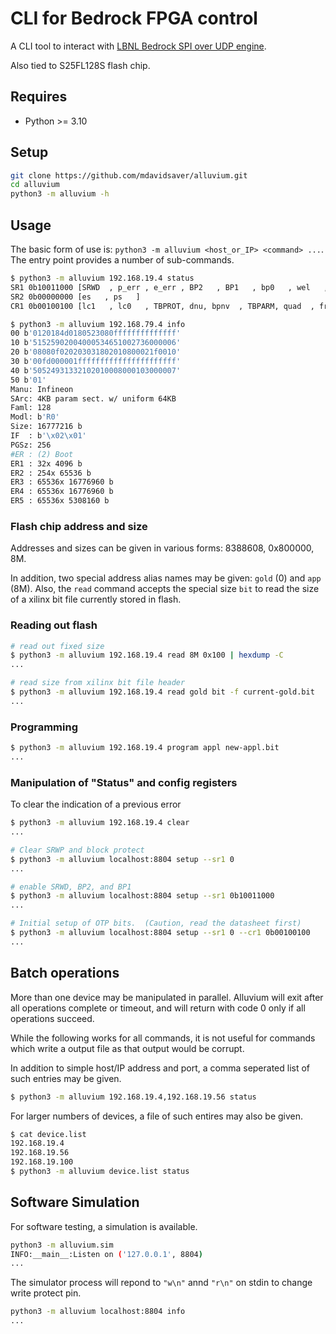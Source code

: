 # CLI for Bedrock FPGA control

A CLI tool to interact with
[LBNL Bedrock SPI over UDP engine](https://github.com/BerkeleyLab/Bedrock/blob/master/badger/spi_flash_engine.v).

Also tied to S25FL128S flash chip.

## Requires

- Python >= 3.10

## Setup

```sh
git clone https://github.com/mdavidsaver/alluvium.git
cd alluvium
python3 -m alluvium -h
```

## Usage

The basic form of use is: `python3 -m alluvium <host_or_IP> <command> ...`.
The entry point provides a number of sub-commands.

```sh
$ python3 -m alluvium 192.168.19.4 status
SR1 0b10011000 [SRWD  , p_err , e_err , BP2   , BP1   , bp0   , wel   , wip   ]
SR2 0b00000000 [es   , ps   ]
CR1 0b00100100 [lc1   , lc0   , TBPROT, dnu, bpnv  , TBPARM, quad  , freeze]

$ python3 -m alluvium 192.168.79.4 info
00 b'0120184d0180523080ffffffffffffff'
10 b'51525902004000534651002736000006'
20 b'08080f020203031802010800021f0010'
30 b'00fd000001ffffffffffffffffffffff'
40 b'50524931332102010008000103000007'
50 b'01'
Manu: Infineon
SArc: 4KB param sect. w/ uniform 64KB
Faml: 128
Modl: b'R0'
Size: 16777216 b
IF  : b'\x02\x01'
PGSz: 256
#ER : (2) Boot
ER1 : 32x 4096 b
ER2 : 254x 65536 b
ER3 : 65536x 16776960 b
ER4 : 65536x 16776960 b
ER5 : 65536x 5308160 b
```

### Flash chip address and size

Addresses and sizes can be given in various forms: 8388608, 0x800000, 8M.

In addition, two special address alias names may be given: `gold` (0) and `app` (8M).
Also, the `read` command accepts the special size `bit` to read the size of a
xilinx bit file currently stored in flash.

### Reading out flash

```sh
# read out fixed size
$ python3 -m alluvium 192.168.19.4 read 8M 0x100 | hexdump -C
...

# read size from xilinx bit file header
$ python3 -m alluvium 192.168.19.4 read gold bit -f current-gold.bit
...
```

### Programming

```sh
$ python3 -m alluvium 192.168.19.4 program appl new-appl.bit
...
```

### Manipulation of "Status" and config registers

To clear the indication of a previous error

```sh
$ python3 -m alluvium 192.168.19.4 clear
...
```

```sh
# Clear SRWP and block protect
$ python3 -m alluvium localhost:8804 setup --sr1 0
...

# enable SRWD, BP2, and BP1
$ python3 -m alluvium localhost:8804 setup --sr1 0b10011000
...

# Initial setup of OTP bits.  (Caution, read the datasheet first)
$ python3 -m alluvium localhost:8804 setup --sr1 0 --cr1 0b00100100
...
```

## Batch operations

More than one device may be manipulated in parallel.
Alluvium will exit after all operations complete or timeout,
and will return with code 0 only if all operations succeed.

While the following works for all commands,
it is not useful for commands which write a output file
as that output would be corrupt.

In addition to simple host/IP address and port,
a comma seperated list of such entries may be given.

```sh
$ python3 -m alluvium 192.168.19.4,192.168.19.56 status
```

For larger numbers of devices, a file of such entires may also be given.

```sh
$ cat device.list
192.168.19.4
192.168.19.56
192.168.19.100
$ python3 -m alluvium device.list status
```

## Software Simulation

For software testing, a simulation is available.

```sh
python3 -m alluvium.sim
INFO:__main__:Listen on ('127.0.0.1', 8804)
...
```

The simulator process will repond to `"w\n"` annd `"r\n"` on stdin
to change write protect pin.

```sh
python3 -m alluvium localhost:8804 info
...
```
